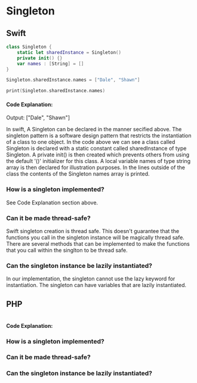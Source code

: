 # Singleton 

## Swift
```swift
class Singleton {
    static let sharedInstance = Singleton()
    private init() {}
    var names : [String] = []
}

Singleton.sharedInstance.names = ["Dale", "Shawn"]

print(Singleton.sharedInstance.names)
```
#### Code Explanation:
Output: ["Dale", "Shawn"]

In swift, A Singleton can be declared in the manner secified above. The singleton pattern is a software design pattern that restricts the instantiation of a class to one object. In the code above we can see a class called Singleton is declared with a static constant called sharedInstance of type Singleton. A private init() is then created which prevents others from using the default '()' initializer for this class. A local variable names of type string array is then declared for illustration purposes. In the lines outside of the class the contents of the Singleton names array is printed.


### How is a singleton implemented?
See Code Explanation section above.
### Can it be made thread-safe?
Swift singleton creation is thread safe. This doesn't guarantee that the functions you call in the singleton instance will be magically thread safe. There are several methods that can be implemented to make the functions that you call within the singlton to be thread safe.
### Can the singleton instance be lazily instantiated?
In our implementation, the singleton cannot use the lazy keyword for instantiation. The singleton can have variables that are lazily instantiated.

## PHP
```php
```
#### Code Explanation:

### How is a singleton implemented?
### Can it be made thread-safe?
### Can the singleton instance be lazily instantiated?
